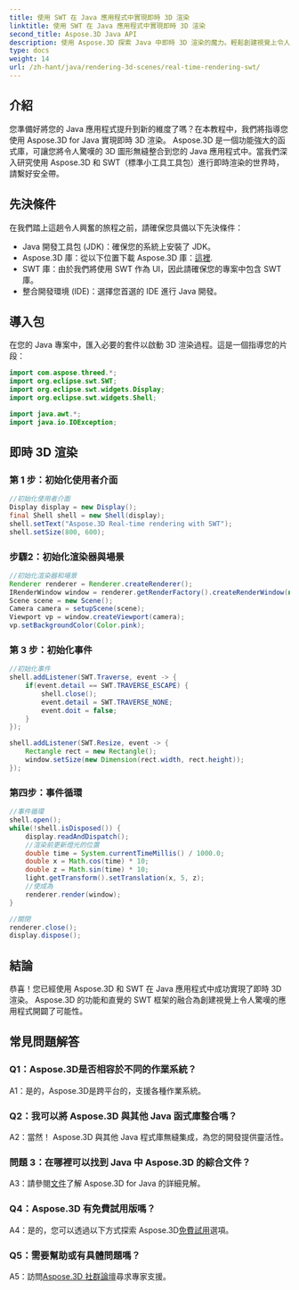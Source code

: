 ```yaml
---
title: 使用 SWT 在 Java 應用程式中實現即時 3D 渲染
linktitle: 使用 SWT 在 Java 應用程式中實現即時 3D 渲染
second_title: Aspose.3D Java API
description: 使用 Aspose.3D 探索 Java 中即時 3D 渲染的魔力。輕鬆創建視覺上令人驚嘆的應用程式。
type: docs
weight: 14
url: /zh-hant/java/rendering-3d-scenes/real-time-rendering-swt/
---
```

## 介紹

您準備好將您的 Java 應用程式提升到新的維度了嗎？在本教程中，我們將指導您使用 Aspose.3D for Java 實現即時 3D 渲染。 Aspose.3D 是一個功能強大的函式庫，可讓您將令人驚嘆的 3D 圖形無縫整合到您的 Java 應用程式中。當我們深入研究使用 Aspose.3D 和 SWT（標準小工具工具包）進行即時渲染的世界時，請繫好安全帶。

## 先決條件

在我們踏上這趟令人興奮的旅程之前，請確保您具備以下先決條件：

- Java 開發工具包 (JDK)：確保您的系統上安裝了 JDK。
-  Aspose.3D 庫：從以下位置下載 Aspose.3D 庫：[這裡](https://releases.aspose.com/3d/java/).
- SWT 庫：由於我們將使用 SWT 作為 UI，因此請確保您的專案中包含 SWT 庫。
- 整合開發環境 (IDE)：選擇您首選的 IDE 進行 Java 開發。

## 導入包

在您的 Java 專案中，匯入必要的套件以啟動 3D 渲染過程。這是一個指導您的片段：

```java
import com.aspose.threed.*;
import org.eclipse.swt.SWT;
import org.eclipse.swt.widgets.Display;
import org.eclipse.swt.widgets.Shell;

import java.awt.*;
import java.io.IOException;
```

## 即時 3D 渲染

### 第 1 步：初始化使用者介面
```java
//初始化使用者介面
Display display = new Display();
final Shell shell = new Shell(display);
shell.setText("Aspose.3D Real-time rendering with SWT");
shell.setSize(800, 600);
```

### 步驟2：初始化渲染器與場景
```java
//初始化渲染器和場景
Renderer renderer = Renderer.createRenderer();
IRenderWindow window = renderer.getRenderFactory().createRenderWindow(new RenderParameters(), WindowHandle.fromWin32(shell.handle));
Scene scene = new Scene();
Camera camera = setupScene(scene);
Viewport vp = window.createViewport(camera);
vp.setBackgroundColor(Color.pink);
```

### 第 3 步：初始化事件
```java
//初始化事件
shell.addListener(SWT.Traverse, event -> {
    if(event.detail == SWT.TRAVERSE_ESCAPE) {
        shell.close();
        event.detail = SWT.TRAVERSE_NONE;
        event.doit = false;
    }
});

shell.addListener(SWT.Resize, event -> {
    Rectangle rect = new Rectangle();
    window.setSize(new Dimension(rect.width, rect.height));
});
```

### 第四步：事件循環
```java
//事件循環
shell.open();
while(!shell.isDisposed()) {
    display.readAndDispatch();
    //渲染前更新燈光的位置
    double time = System.currentTimeMillis() / 1000.0;
    double x = Math.cos(time) * 10;
    double z = Math.sin(time) * 10;
    light.getTransform().setTranslation(x, 5, z);
    //使成為
    renderer.render(window);
}

//關閉
renderer.close();
display.dispose();
```

## 結論

恭喜！您已經使用 Aspose.3D 和 SWT 在 Java 應用程式中成功實現了即時 3D 渲染。 Aspose.3D 的功能和直覺的 SWT 框架的融合為創建視覺上令人驚嘆的應用程式開闢了可能性。

## 常見問題解答

### Q1：Aspose.3D是否相容於不同的作業系統？

A1：是的，Aspose.3D是跨平台的，支援各種作業系統。

### Q2：我可以將 Aspose.3D 與其他 Java 函式庫整合嗎？

A2：當然！ Aspose.3D 與其他 Java 程式庫無縫集成，為您的開發提供靈活性。

### 問題 3：在哪裡可以找到 Java 中 Aspose.3D 的綜合文件？

 A3：請參閱[文件](https://reference.aspose.com/3d/java/)了解 Aspose.3D for Java 的詳細見解。

### Q4：Aspose.3D 有免費試用版嗎？

 A4：是的，您可以透過以下方式探索 Aspose.3D[免費試用](https://releases.aspose.com/)選項。

### Q5：需要幫助或有具體問題嗎？

 A5：訪問[Aspose.3D 社群論壇](https://forum.aspose.com/c/3d/18)尋求專家支援。